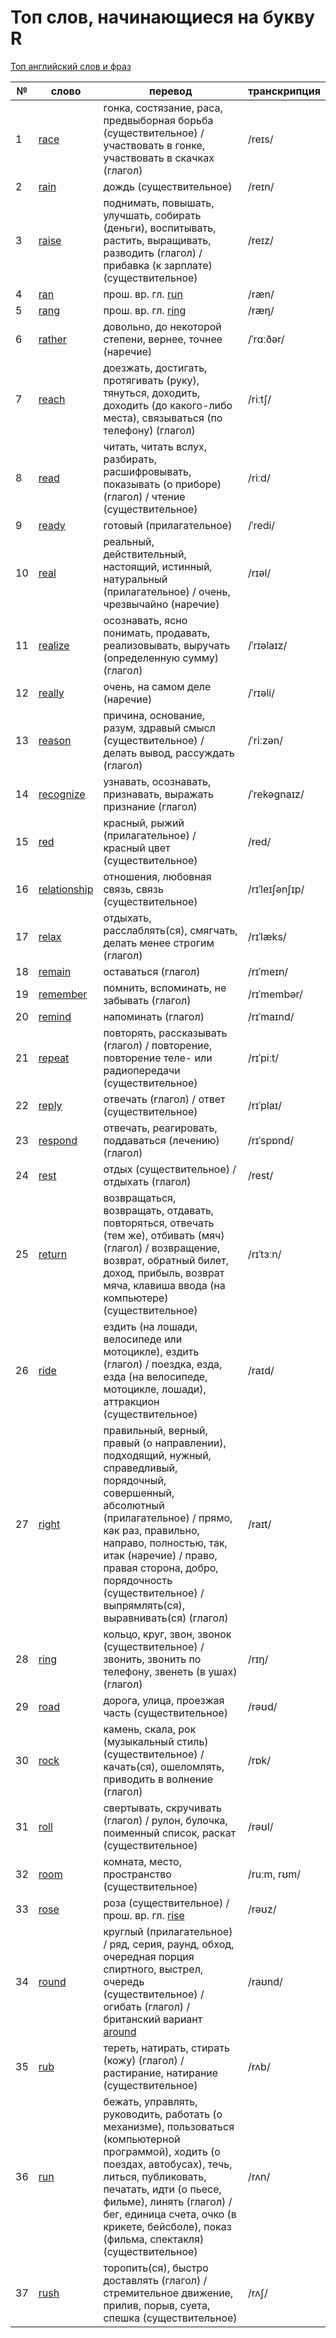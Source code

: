 # Топ слов, начинающиеся на букву R

[Топ английский слов и фраз](../README.md)

| №   | слово                                                                                    | перевод                                                                                                                                                                                                                                                                                                           | транскрипция   |
| --- | ---------------------------------------------------------------------------------------- | ----------------------------------------------------------------------------------------------------------------------------------------------------------------------------------------------------------------------------------------------------------------------------------------------------------------- | -------------- |
| 1   | [race](https://dictionary.cambridge.org/dictionary/english-russian/race)                 | гонка, состязание, раса, предвыборная борьба (существительное) / участвовать в гонке, участвовать в скачках (глагол)                                                                                                                                                                                              | /reɪs/         |
| 2   | [rain](https://dictionary.cambridge.org/dictionary/english-russian/rain)                 | дождь (существительное)                                                                                                                                                                                                                                                                                           | /reɪn/         |
| 3   | [raise](https://dictionary.cambridge.org/dictionary/english-russian/raise)               | поднимать, повышать, улучшать, собирать (деньги), воспитывать, растить, выращивать, разводить (глагол) / прибавка (к зарплате) (существительное)                                                                                                                                                                  | /reɪz/         |
| 4   | [ran](https://dictionary.cambridge.org/dictionary/english-russian/ran)                   | прош. вр. гл. [run](https://dictionary.cambridge.org/dictionary/english-russian/run)                                                                                                                                                                                                                              | /ræn/          |
| 5   | [rang](https://dictionary.cambridge.org/dictionary/english-russian/rang)                 | прош. вр. гл. [ring](https://dictionary.cambridge.org/dictionary/english-russian/ring)                                                                                                                                                                                                                            | /ræŋ/          |
| 6   | [rather](https://dictionary.cambridge.org/dictionary/english-russian/rather)             | довольно, до некоторой степени, вернее, точнее (наречие)                                                                                                                                                                                                                                                          | /ˈrɑːðər/      |
| 7   | [reach](https://dictionary.cambridge.org/dictionary/english-russian/reach)               | доезжать, достигать, протягивать (руку), тянуться, доходить, доходить (до какого-либо места), связываться (по телефону) (глагол)                                                                                                                                                                                  | /riːtʃ/        |
| 8   | [read](https://dictionary.cambridge.org/dictionary/english-russian/read)                 | читать, читать вслух, разбирать, расшифровывать, показывать (о приборе) (глагол) / чтение (существительное)                                                                                                                                                                                                       | /riːd/         |
| 9   | [ready](https://dictionary.cambridge.org/dictionary/english-russian/ready)               | готовый (прилагательное)                                                                                                                                                                                                                                                                                          | /ˈredi/        |
| 10  | [real](https://dictionary.cambridge.org/dictionary/english-russian/real)                 | реальный, действительный, настоящий, истинный, натуральный (прилагательное) / очень, чрезвычайно (наречие)                                                                                                                                                                                                        | /rɪəl/         |
| 11  | [realize](https://dictionary.cambridge.org/dictionary/english-russian/realize)           | осознавать, ясно понимать, продавать, реализовывать, выручать (определенную сумму) (глагол)                                                                                                                                                                                                                       | /ˈrɪəlaɪz/     |
| 12  | [really](https://dictionary.cambridge.org/dictionary/english-russian/really)             | очень, на самом деле (наречие)                                                                                                                                                                                                                                                                                    | /ˈrɪəli/       |
| 13  | [reason](https://dictionary.cambridge.org/dictionary/english-russian/reason)             | причина, основание, разум, здравый смысл (существительное) / делать вывод, рассуждать (глагол)                                                                                                                                                                                                                    | /ˈriːzən/      |
| 14  | [recognize](https://dictionary.cambridge.org/dictionary/english-russian/recognize)       | узнавать, осознавать, признавать, выражать признание (глагол)                                                                                                                                                                                                                                                     | /ˈrekəɡnaɪz/   |
| 15  | [red](https://dictionary.cambridge.org/dictionary/english-russian/red)                   | красный, рыжий (прилагательное) / красный цвет (существительное)                                                                                                                                                                                                                                                  | /red/          |
| 16  | [relationship](https://dictionary.cambridge.org/dictionary/english-russian/relationship) | отношения, любовная связь, связь (существительное)                                                                                                                                                                                                                                                                | /rɪˈleɪʃənʃɪp/ |
| 17  | [relax](https://dictionary.cambridge.org/dictionary/english-russian/relax)               | отдыхать, расслаблять(ся), смягчать, делать менее строгим (глагол)                                                                                                                                                                                                                                                | /rɪˈlæks/      |
| 18  | [remain](https://dictionary.cambridge.org/dictionary/english-russian/remain)             | оставаться (глагол)                                                                                                                                                                                                                                                                                               | /rɪˈmeɪn/      |
| 19  | [remember](https://dictionary.cambridge.org/dictionary/english-russian/remember)         | помнить, вспоминать, не забывать (глагол)                                                                                                                                                                                                                                                                         | /rɪˈmembər/    |
| 20  | [remind](https://dictionary.cambridge.org/dictionary/english-russian/remind)             | напоминать (глагол)                                                                                                                                                                                                                                                                                               | /rɪˈmaɪnd/     |
| 21  | [repeat](https://dictionary.cambridge.org/dictionary/english-russian/repeat)             | повторять, рассказывать (глагол) / повторение, повторение теле- или радиопередачи (существительное)                                                                                                                                                                                                               | /rɪˈpiːt/      |
| 22  | [reply](https://dictionary.cambridge.org/dictionary/english-russian/reply)               | отвечать (глагол) / ответ (существительное)                                                                                                                                                                                                                                                                       | /rɪˈplaɪ/      |
| 23  | [respond](https://dictionary.cambridge.org/dictionary/english-russian/respond)           | отвечать, реагировать, поддаваться (лечению) (глагол)                                                                                                                                                                                                                                                             | /rɪˈspɒnd/     |
| 24  | [rest](https://dictionary.cambridge.org/dictionary/english-russian/rest)                 | отдых (существительное) / отдыхать (глагол)                                                                                                                                                                                                                                                                       | /rest/         |
| 25  | [return](https://dictionary.cambridge.org/dictionary/english-russian/return)             | возвращаться, возвращать, отдавать, повторяться, отвечать (тем же), отбивать (мяч) (глагол) / возвращение, возврат, обратный билет, доход, прибыль, возврат мяча, клавиша ввода (на компьютере) (существительное)                                                                                                 | /rɪˈtɜːn/      |
| 26  | [ride](https://dictionary.cambridge.org/dictionary/english-russian/ride)                 | ездить (на лошади, велосипеде или мотоцикле), ездить (глагол) / поездка, езда, езда (на велосипеде, мотоцикле, лошади), аттракцион (существительное)                                                                                                                                                              | /raɪd/         |
| 27  | [right](https://dictionary.cambridge.org/dictionary/english-russian/right)               | правильный, верный, правый (о направлении), подходящий, нужный, справедливый, порядочный, совершенный, абсолютный (прилагательное) / прямо, как раз, правильно, направо, полностью, так, итак (наречие) / право, правая сторона, добро, порядочность (существительное) / выпрямлять(ся), выравнивать(ся) (глагол) | /raɪt/         |
| 28  | [ring](https://dictionary.cambridge.org/dictionary/english-russian/ring)                 | кольцо, круг, звон, звонок (существительное) / звонить, звонить по телефону, звенеть (в ушах) (глагол)                                                                                                                                                                                                            | /rɪŋ/          |
| 29  | [road](https://dictionary.cambridge.org/dictionary/english-russian/road)                 | дорога, улица, проезжая часть (существительное)                                                                                                                                                                                                                                                                   | /rəʊd/         |
| 30  | [rock](https://dictionary.cambridge.org/dictionary/english-russian/rock)                 | камень, скала, рок (музыкальный стиль) (существительное) / качать(ся), ошеломлять, приводить в волнение (глагол)                                                                                                                                                                                                  | /rɒk/          |
| 31  | [roll](https://dictionary.cambridge.org/dictionary/english-russian/roll)                 | свертывать, скручивать (глагол) / рулон, булочка, поименный список, раскат (существительное)                                                                                                                                                                                                                      | /rəʊl/         |
| 32  | [room](https://dictionary.cambridge.org/dictionary/english-russian/room)                 | комната, место, пространство (существительное)                                                                                                                                                                                                                                                                    | /ruːm, rʊm/    |
| 33  | [rose](https://dictionary.cambridge.org/dictionary/english-russian/rose)                 | роза (существительное) / прош. вр. гл. [rise](https://dictionary.cambridge.org/dictionary/english-russian/rise)                                                                                                                                                                                                   | /rəʊz/         |
| 34  | [round](https://dictionary.cambridge.org/dictionary/english-russian/round)               | круглый (прилагательное) / ряд, серия, раунд, обход, очередная порция спиртного, выстрел, очередь (существительное) / огибать (глагол) / британский вариант [around](https://dictionary.cambridge.org/dictionary/english-russian/around)                                                                          | /raʊnd/        |
| 35  | [rub](https://dictionary.cambridge.org/dictionary/english-russian/rub)                   | тереть, натирать, стирать (кожу) (глагол) / растирание, натирание (существительное)                                                                                                                                                                                                                               | /rʌb/          |
| 36  | [run](https://dictionary.cambridge.org/dictionary/english-russian/run)                   | бежать, управлять, руководить, работать (о механизме), пользоваться (компьютерной программой), ходить (о поездах, автобусах), течь, литься, публиковать, печатать, идти (о пьесе, фильме), линять (глагол) / бег, единица счета, очко (в крикете, бейсболе), показ (фильма, спектакля) (существительное)          | /rʌn/          |
| 37  | [rush](https://dictionary.cambridge.org/dictionary/english-russian/rush)                 | торопить(ся), быстро доставлять (глагол) / стремительное движение, прилив, порыв, суета, спешка (существительное)                                                                                                                                                                                                 | /rʌʃ/          |
